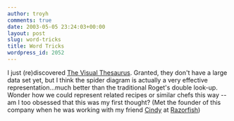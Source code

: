 ```yaml
---
author: troyh
comments: true
date: 2003-05-05 23:24:03+00:00
layout: post
slug: word-tricks
title: Word Tricks
wordpress_id: 2052
---
```


I just (re)discovered [The Visual Thesaurus](http://www.visualthesaurus.com/online/index.html).  Granted, they don't have a large data set yet, but I think the spider diagram is actually a very effective representation...much better than the traditional Roget's double look-up.  Wonder how we could represent related recipes or similar chefs this way -- am I too obsessed that this was my first thought?  (Met the founder of this company when he was working with my friend [Cindy](http://www.netomat.com/company/people/management.php#Cindy_Pound) at [Razorfish](http://www.razorfish.com))
